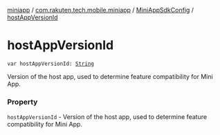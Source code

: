 [miniapp](../../index.md) / [com.rakuten.tech.mobile.miniapp](../index.md) / [MiniAppSdkConfig](index.md) / [hostAppVersionId](./host-app-version-id.md)

# hostAppVersionId

`var hostAppVersionId: `[`String`](https://kotlinlang.org/api/latest/jvm/stdlib/kotlin/-string/index.html)

Version of the host app, used to determine feature compatibility for Mini App.

### Property

`hostAppVersionId` - Version of the host app, used to determine feature compatibility for Mini App.